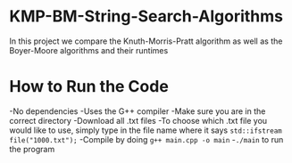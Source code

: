# KMP-BM-String-Search-Algorithms
In this project we compare the Knuth-Morris-Pratt algorithm as well as the Boyer-Moore algorithms and their runtimes
# How to Run the Code
-No dependencies
-Uses the G++ compiler
-Make sure you are in the correct directory
-Download all .txt files
-To choose which .txt file you would like to use, simply type in the file name where it says `std::ifstream file("1000.txt");`
-Compile by doing `g++ main.cpp -o main`
-`./main` to run the program


